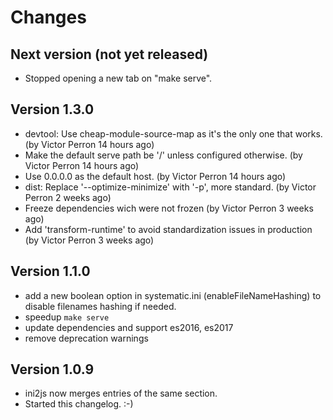 Changes
=======

Next version (not yet released)
-------------------------------

- Stopped opening a new tab on "make serve".

Version 1.3.0
-------------
- devtool: Use cheap-module-source-map as it's the only one that works. (by Victor Perron 14 hours ago)
- Make the default serve path be '/' unless configured otherwise. (by Victor Perron 14 hours ago)
- Use 0.0.0.0 as the default host. (by Victor Perron 14 hours ago)
- dist: Replace '--optimize-minimize' with '-p', more standard. (by Victor Perron 2 weeks ago)
- Freeze dependencies wich were not frozen (by Victor Perron 3 weeks ago)
- Add 'transform-runtime' to avoid standardization issues in production (by Victor Perron 3 weeks ago)

Version 1.1.0
-------------

- add a new boolean option in systematic.ini (enableFileNameHashing) to disable filenames hashing if needed.
- speedup `make serve`
- update dependencies and support es2016, es2017
- remove deprecation warnings

Version 1.0.9
-------------

- ini2js now merges entries of the same section.
- Started this changelog. :-)
